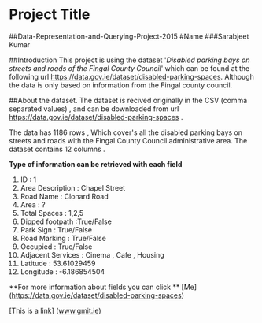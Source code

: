 # Project Title
##Data-Representation-and-Querying-Project-2015
#Name
###Sarabjeet Kumar

##Introduction
This project is using the dataset '_Disabled parking bays on streets and roads of the Fingal County Council_' which can be found at the following url https://data.gov.ie/dataset/disabled-parking-spaces. Although the data is only based on information from the Fingal county council.

##About the dataset.
The dataset is recived originally in the CSV (comma separated values) , and can be downloaded from url https://data.gov.ie/dataset/disabled-parking-spaces .

The data has 1186 rows , Which cover's all the disabled parking bays on streets and roads with the Fingal County Council administrative area. The dataset contains 12 columns .

**Type of information can be retrieved with each field**

1. ID : 1
2. Area Description : Chapel Street
3. Road Name :  Clonard Road 
4. Area : ?
5. Total Spaces : 1,2,5
6. Dipped footpath :True/False
7. Park Sign : True/False
8. Road Marking  : True/False
9. Occupied : True/False
10. Adjacent Services : Cinema , Cafe , Housing
11. Latitude : 53.61029459
12. Longitude : -6.186854504

**For more information about fields you can click  ** [Me] (https://data.gov.ie/dataset/disabled-parking-spaces)


[This is a link]  (www.gmit.ie)
